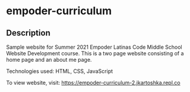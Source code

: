 # empoder-curriculum
## Description
Sample website for Summer 2021 Empoder Latinas Code Middle School Website Development course. 
This is a two page website consisting of a home page and an about me page. 

Technologies used: HTML, CSS, JavaScript

To view website, visit: https://empoder-curriculum-2.jkartoshka.repl.co
